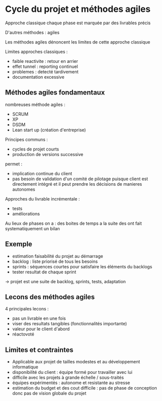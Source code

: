 # Cycle du projet et méthodes agiles

Approche classique chaque phase est marquée par des livrables précis

D'autres méthodes : agiles 

Les méthodes agiles dénoncent les limites de cette approche classique

Limites approches classiques : 
* faible reactivite : retour en arrier
* effet tunnel : reporting continuel
* problemes : detecté tardivement
* documentation excessive

## Méthodes agiles fondamentaux

nombreuses méthode agiles :
* SCRUM
* XP
* DSDM
* Lean start up (création d'entreprise)

Principes communs :
* cycles de projet courts
* production de versions successive


permet : 
* implication continue du client
* pas besoin de validation d'un comité de pilotage puisque client est directement intégré et il peut prendre les décisions de manieres autonomes

Approches du livrable incrémentale :
* tests
* améliorations

Au lieux de phases on a : des boites de temps a la suite des ont fait systematiquement un bilan

## Exemple

* estimation faisabilité du projet au démarrage
* backlog : liste priorisé de tous les besoins
* sprints : séquences courtes pour satisfaire les éléments du backlogs
* tester resultat de chaque sprint

&rarr; projet est une suite de backlog, sprints, tests, adaptation

## Lecons des méthodes agiles

4 principales lecons : 
* pas un livrable en une fois
* viser des resultats tangibles (fonctionnalités importante)
* valeur pour le client d'abord
* réactovoté

## Limites et contraintes

* Applicable aux projet de tailles modestes et au développement informatique
* disponibilité du client : équipe formé pour travailler avec lui
* difficile avec les projets à grande échelle / sous-traités
* équipes expérimentés : autonome et resistante au stresse
* estimation du budget et des cout difficile : pas de phase de conception donc pas de vision globale du projet